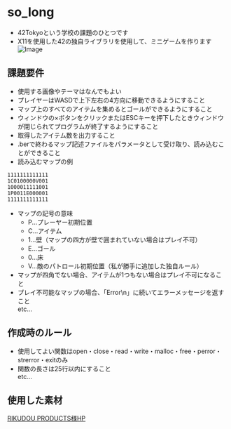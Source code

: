 # so_long
* 42Tokyoという学校の課題のひとつです
* X11を使用した42の独自ライブラリを使用して、ミニゲームを作ります
![Image](https://github.com/user-attachments/assets/9e0c39e1-fd0a-480e-923f-e02e975de648)

## 課題要件
* 使用する画像やテーマはなんでもよい
* プレイヤーはWASDで上下左右の4方向に移動できるようにすること
* マップ上のすべてのアイテムを集めるとゴールができるようにすること
* ウィンドウの×ボタンをクリックまたはESCキーを押下したときウィンドウが閉じられてプログラムが終了するようにすること
* 取得したアイテム数を出力すること
* .berで終わるマップ記述ファイルをパラメータとして受け取り、読み込むことができること
* 読み込むマップの例
```
1111111111111
1C0100000V001
1000011111001
1P0011E000001
1111111111111
```
* マップの記号の意味
  * P...プレーヤー初期位置
  * C...アイテム
  * 1...壁（マップの四方が壁で囲まれていない場合はプレイ不可）
  * E...ゴール
  * 0...床
  * V...敵のパトロール初期位置（私が勝手に追加した独自ルール）
* マップが四角でない場合、アイテムが1つもない場合はプレイ不可になること
* プレイ不可能なマップの場合、「Error\n」に続いてエラーメッセージを返すこと\
 etc...

## 作成時のルール
* 使用してよい関数はopen・close・read・write・malloc・free・perror・strerror・exitのみ
* 関数の長さは25行以内にすること\
 etc...

## 使用した素材
[RIKUDOU PRODUCTS様HP](https://kai-rikudou.com/)
